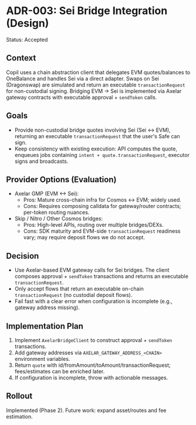 # ADR-003: Sei Bridge Integration (Design)

Status: Accepted

## Context
Copil uses a chain abstraction client that delegates EVM quotes/balances to OneBalance and handles Sei via a direct adapter. Swaps on Sei (Dragonswap) are simulated and return an executable `transactionRequest` for non-custodial signing. Bridging EVM → Sei is implemented via Axelar gateway contracts with executable approval + `sendToken` calls.

## Goals
- Provide non-custodial bridge quotes involving Sei (Sei <-> EVM), returning an executable `transactionRequest` that the user's Safe can sign.
- Keep consistency with existing execution: API computes the quote, enqueues jobs containing `intent + quote.transactionRequest`, executor signs and broadcasts.

## Provider Options (Evaluation)
- Axelar GMP (EVM <-> Sei):
  - Pros: Mature cross-chain infra for Cosmos <-> EVM; widely used.
  - Cons: Requires composing calldata for gateway/router contracts; per-token routing nuances.
- Skip / Nitro / Other Cosmos bridges:
  - Pros: High-level APIs, routing over multiple bridges/DEXs.
  - Cons: SDK maturity and EVM-side `transactionRequest` readiness vary; may require deposit flows we do not accept.

## Decision
- Use Axelar-based EVM gateway calls for Sei bridges. The client composes approval + `sendToken` transactions and returns an executable `transactionRequest`.
- Only accept flows that return an executable on-chain `transactionRequest` (no custodial deposit flows).
- Fail fast with a clear error when configuration is incomplete (e.g., gateway address missing).

## Implementation Plan
1) Implement `AxelarBridgeClient` to construct approval + `sendToken` transactions.
2) Add gateway addresses via `AXELAR_GATEWAY_ADDRESS_<CHAIN>` environment variables.
3) Return `quote` with id/fromAmount/toAmount/transactionRequest; fees/estimates can be enriched later.
4) If configuration is incomplete, throw with actionable messages.

## Rollout
Implemented (Phase 2). Future work: expand asset/routes and fee estimation.
